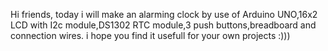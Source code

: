 Hi friends, today i will make an alarming clock by use of Arduino UNO,16x2 LCD with I2c module,DS1302 RTC module,3 push buttons,breadboard and connection wires.
i hope you find it usefull for your own projects :)))
